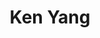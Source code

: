 ---
tags:
  - type/speaker
description: Ken serves on the management team of UBI Works, a Canadian organization with a mission of making Universal Basic Income a core federal election issue. Ken previously worked at Davies Ward Phillips & Vineberg LLP, in social cognition research at the University of Toronto, and managed the commercialization of early-stage technology with Prof. Steve Mann of the Department of Electrical & Computer Engineering at UofT. Ken is a classically trained pianist who has performed as a soloist with the Toronto Symphony Orchestra, and his recordings have been broadcast on Classical 96.3 FM and CBC Radio One. Ken holds a JD/MBA from UofT.
social:
  linkedin: https://www.linkedin.com/in/kenyang-jdmba/
  instagram: https://www.instagram.com/kenjaminyang/
title: Ken Yang
---
